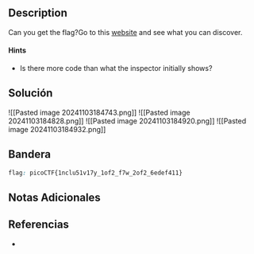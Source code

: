 ## Description

Can you get the flag?Go to this [website](http://saturn.picoctf.net:54712/) and see what you can discover.
#### Hints
- Is there more code than what the inspector initially shows?
## Solución

![[Pasted image 20241103184743.png]]
![[Pasted image 20241103184828.png]]
![[Pasted image 20241103184920.png]]
![[Pasted image 20241103184932.png]]
## Bandera
```css
flag: picoCTF{1nclu51v17y_1of2_f7w_2of2_6edef411}
```
## Notas Adicionales

## Referencias
- 